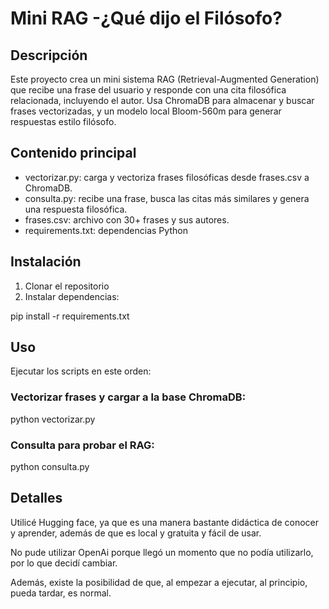 # Mini RAG -¿Qué dijo el Filósofo?

## Descripción

Este proyecto crea un mini sistema RAG (Retrieval-Augmented Generation) que recibe una frase del usuario y responde con una cita filosófica relacionada, incluyendo el autor. Usa ChromaDB para almacenar y buscar frases vectorizadas, y un modelo local Bloom-560m para generar respuestas estilo filósofo.

## Contenido principal

- vectorizar.py: carga y vectoriza frases filosóficas desde frases.csv a ChromaDB.  
- consulta.py: recibe una frase, busca las citas más similares y genera una respuesta filosófica.  
- frases.csv: archivo con 30+ frases y sus autores.  
- requirements.txt: dependencias Python

## Instalación

1. Clonar el repositorio  
2. Instalar dependencias:

pip install -r requirements.txt

## Uso

Ejecutar los scripts en este orden:

### Vectorizar frases y cargar a la base ChromaDB:

python vectorizar.py

### Consulta para probar el RAG:

python consulta.py

## Detalles

Utilicé Hugging face, ya que es una manera bastante didáctica de conocer y aprender, además de que es local y gratuita y fácil de usar.

No pude utilizar OpenAi porque llegó un momento que no podía utilizarlo, por lo que decidí cambiar.

Además, existe la posibilidad de que, al empezar a ejecutar, al principio, pueda tardar, es normal.
